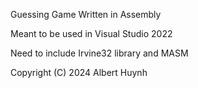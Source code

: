 Guessing Game Written in Assembly

Meant to be used in Visual Studio 2022

Need to include Irvine32 library and MASM

Copyright (C) 2024 Albert Huynh
